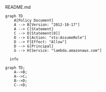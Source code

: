 README.md
```mermaid
graph TD
    A[Policy Document]
    A --> B[Version: "2012-10-17"]
    A --> C[Statement]
    C --> D[Statement[0]]
    D --> E[Action: "sts:AssumeRole"]
    D --> F[Effect: "Allow"]
    D --> G[Principal]
    G --> H[Service: "lambda.amazonaws.com"]
```


```mermaid
  info
```

```mermaid
graph TD;
    A-->B;
    A-->C;
    B-->D;
    C-->D;
```
